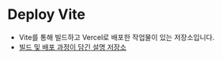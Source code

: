 # Deploy Vite

- Vite를 통해 빌드하고 Vercel로 배포한 작업물이 있는 저장소입니다.
- [빌드 및 배포 과정이 담긴 설명 저장소](https://github.com/heroyooi/deploy_test#vite)